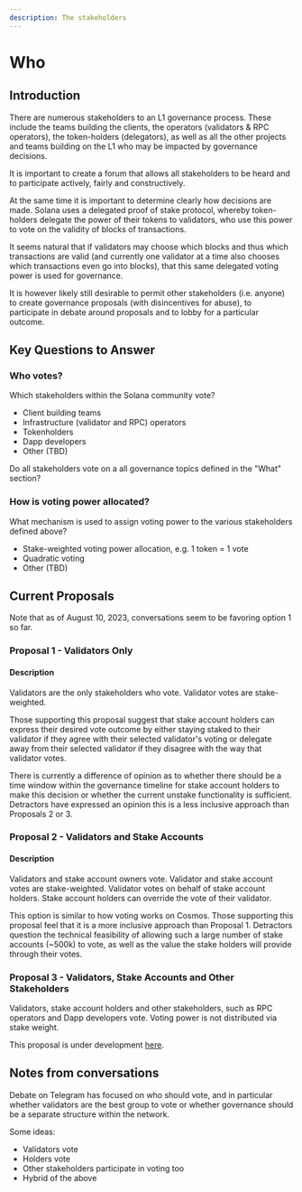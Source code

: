 ```yaml
---
description: The stakeholders
---
```


# Who

## Introduction

There are numerous stakeholders to an L1 governance process. These include the teams building the clients, the operators (validators & RPC operators), the token-holders (delegators), as well as all the other projects and teams building on the L1 who may be impacted by governance decisions.

It is important to create a forum that allows all stakeholders to be heard and to participate actively, fairly and constructively.

At the same time it is important to determine clearly how decisions are made. Solana uses a delegated proof of stake protocol, whereby token-holders delegate the power of their tokens to validators, who use this power to vote on the validity of blocks of transactions.

It seems natural that if validators may choose which blocks and thus which transactions are valid (and currently one validator at a time also chooses which transactions even go into blocks), that this same delegated voting power is used for governance.

It is however likely still desirable to permit other stakeholders (i.e. anyone) to create governance proposals (with disincentives for abuse), to participate in debate around proposals and to lobby for a particular outcome.

## Key Questions to Answer

### Who votes?

Which stakeholders within the Solana community vote?

- Client building teams
- Infrastructure (validator and RPC) operators
- Tokenholders
- Dapp developers
- Other (TBD)

Do all stakeholders vote on a all governance topics defined in the "What" section?

### How is voting power allocated?

What mechanism is used to assign voting power to the various stakeholders defined above?

- Stake-weighted voting power allocation, e.g. 1 token = 1 vote
- Quadratic voting
- Other (TBD)

## Current Proposals

Note that as of August 10, 2023, conversations seem to be favoring option 1 so far.

### Proposal 1 - Validators Only

#### Description

Validators are the only stakeholders who vote. Validator votes are stake-weighted.

Those supporting this proposal suggest that stake account holders can express their desired vote outcome by either staying staked to their validator if they agree with their selected validator's voting or delegate away from their selected validator if they disagree with the way that validator votes.

There is currently a difference of opinion as to whether there should be a time window within the governance timeline for stake account holders to make this decision or whether the current unstake functionality is sufficient. Detractors have expressed an opinion this is a less inclusive approach than Proposals 2 or 3.

### Proposal 2 - Validators and Stake Accounts

#### Description

Validators and stake account owners vote. Validator and stake account votes are stake-weighted. Validator votes on behalf of stake account holders. Stake account holders can override the vote of their validator.

This option is similar to how voting works on Cosmos. Those supporting this proposal feel that it is a more inclusive approach than Proposal 1. Detractors question the technical feasibility of allowing such a large number of stake accounts (~500k) to vote, as well as the value the stake holders will provide through their votes.

### Proposal 3 - Validators, Stake Accounts and Other Stakeholders

Validators, stake account holders and other stakeholders, such as RPC operators and Dapp developers vote. Voting power is not distributed via stake weight.

This proposal is under development [here](https://hackmd.io/RyGbl7RLQAmDHAZG-6gfMA?utm_source=comment-card&utm_medium=icon).

## Notes from conversations

Debate on Telegram has focused on who should vote, and in particular whether validators are the best group to vote or whether governance should be a separate structure within the network.

Some ideas:

* Validators vote
* Holders vote
* Other stakeholders participate in voting too
* Hybrid of the above
